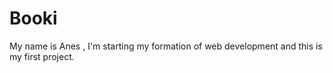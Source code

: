 # Booki
My name is Anes , I'm starting my formation of web development and this is my first project.
